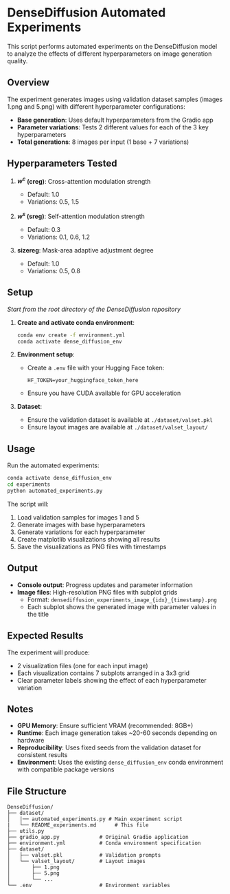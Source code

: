 # DenseDiffusion Automated Experiments

This script performs automated experiments on the DenseDiffusion model to analyze the effects of different hyperparameters on image generation quality.

## Overview

The experiment generates images using validation dataset samples (images 1.png and 5.png) with different hyperparameter configurations:

- **Base generation**: Uses default hyperparameters from the Gradio app
- **Parameter variations**: Tests 2 different values for each of the 3 key hyperparameters
- **Total generations**: 8 images per input (1 base + 7 variations)

## Hyperparameters Tested

1. **$w^c$ (creg)**: Cross-attention modulation strength
   - Default: 1.0
   - Variations: 0.5, 1.5

2. **$w^s$ (sreg)**: Self-attention modulation strength  
   - Default: 0.3
   - Variations: 0.1, 0.6, 1.2

3. **sizereg**: Mask-area adaptive adjustment degree
   - Default: 1.0
   - Variations: 0.5, 0.8

## Setup

*Start from the root directory of the DenseDiffusion repository*

1. **Create and activate conda environment**:
   ```bash
   conda env create -f environment.yml
   conda activate dense_diffusion_env
   ```

2. **Environment setup**:
   - Create a `.env` file with your Hugging Face token:
     ```
     HF_TOKEN=your_huggingface_token_here
     ```
   - Ensure you have CUDA available for GPU acceleration

3. **Dataset**:
   - Ensure the validation dataset is available at `./dataset/valset.pkl`
   - Ensure layout images are available at `./dataset/valset_layout/`

## Usage

Run the automated experiments:

```bash
conda activate dense_diffusion_env
cd experiments
python automated_experiments.py
```

The script will:
1. Load validation samples for images 1 and 5
2. Generate images with base hyperparameters
3. Generate variations for each hyperparameter
4. Create matplotlib visualizations showing all results
5. Save the visualizations as PNG files with timestamps

## Output

- **Console output**: Progress updates and parameter information
- **Image files**: High-resolution PNG files with subplot grids
  - Format: `densediffusion_experiments_image_{idx}_{timestamp}.png`
  - Each subplot shows the generated image with parameter values in the title

## Expected Results

The experiment will produce:
- 2 visualization files (one for each input image)
- Each visualization contains 7 subplots arranged in a 3x3 grid
- Clear parameter labels showing the effect of each hyperparameter variation

## Notes

- **GPU Memory**: Ensure sufficient VRAM (recommended: 8GB+)
- **Runtime**: Each image generation takes ~20-60 seconds depending on hardware
- **Reproducibility**: Uses fixed seeds from the validation dataset for consistent results
- **Environment**: Uses the existing `dense_diffusion_env` conda environment with compatible package versions

<!-- ## Troubleshooting

1. **CUDA out of memory**: Reduce batch size or use CPU (slower)
2. **Environment issues**: Ensure conda environment is activated
3. **Authentication errors**: Verify HF_TOKEN in .env file
4. **File not found**: Ensure dataset files are properly extracted -->

## File Structure

```
DenseDiffusion/
├── dataset/
│   |── automated_experiments.py # Main experiment script
|   └── README_experiments.md      # This file
├── utils.py
├── gradio_app.py             # Original Gradio application
├── environment.yml           # Conda environment specification
├── dataset/
│   ├── valset.pkl            # Validation prompts
│   └── valset_layout/        # Layout images
│       ├── 1.png
│       ├── 5.png
│       └── ...
└── .env                      # Environment variables
```
